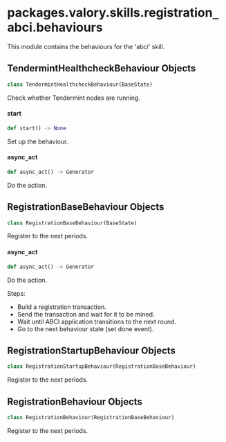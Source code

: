 <a id="packages.valory.skills.registration_abci.behaviours"></a>

# packages.valory.skills.registration`_`abci.behaviours

This module contains the behaviours for the 'abci' skill.

<a id="packages.valory.skills.registration_abci.behaviours.TendermintHealthcheckBehaviour"></a>

## TendermintHealthcheckBehaviour Objects

```python
class TendermintHealthcheckBehaviour(BaseState)
```

Check whether Tendermint nodes are running.

<a id="packages.valory.skills.registration_abci.behaviours.TendermintHealthcheckBehaviour.start"></a>

#### start

```python
def start() -> None
```

Set up the behaviour.

<a id="packages.valory.skills.registration_abci.behaviours.TendermintHealthcheckBehaviour.async_act"></a>

#### async`_`act

```python
def async_act() -> Generator
```

Do the action.

<a id="packages.valory.skills.registration_abci.behaviours.RegistrationBaseBehaviour"></a>

## RegistrationBaseBehaviour Objects

```python
class RegistrationBaseBehaviour(BaseState)
```

Register to the next periods.

<a id="packages.valory.skills.registration_abci.behaviours.RegistrationBaseBehaviour.async_act"></a>

#### async`_`act

```python
def async_act() -> Generator
```

Do the action.

Steps:
- Build a registration transaction.
- Send the transaction and wait for it to be mined.
- Wait until ABCI application transitions to the next round.
- Go to the next behaviour state (set done event).

<a id="packages.valory.skills.registration_abci.behaviours.RegistrationStartupBehaviour"></a>

## RegistrationStartupBehaviour Objects

```python
class RegistrationStartupBehaviour(RegistrationBaseBehaviour)
```

Register to the next periods.

<a id="packages.valory.skills.registration_abci.behaviours.RegistrationBehaviour"></a>

## RegistrationBehaviour Objects

```python
class RegistrationBehaviour(RegistrationBaseBehaviour)
```

Register to the next periods.

